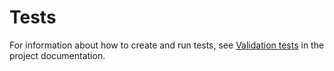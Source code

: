 # Tests

For information about how to create and run tests, see [Validation tests](https://terraform-ibm-modules.github.io/documentation/#/tests) in the project documentation.

<!-- Add any more steps that are specific to testing this module and that are not in the docs. -->